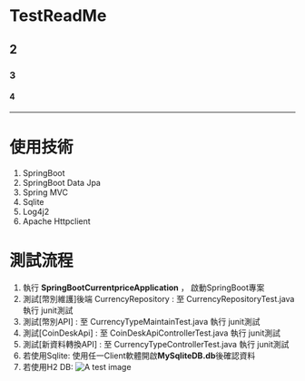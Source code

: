 # TestReadMe

## 2

### 3

#### 4

___

# 使用技術
1. SpringBoot
2. SpringBoot Data Jpa
3. Spring MVC
4. Sqlite
5. Log4j2
6. Apache Httpclient

# 測試流程
1. 執行 **SpringBootCurrentpriceApplication** ， 啟動SpringBoot專案
2. 測試[幣別維護]後端 CurrencyRepository : 至 CurrencyRepositoryTest.java 執行 junit測試
3. 測試[幣別API] : 至 CurrencyTypeMaintainTest.java 執行 junit測試
4. 測試[CoinDeskApi] : 至 CoinDeskApiControllerTest.java 執行 junit測試
5. 測試[新資料轉換API] : 至 CurrencyTypeControllerTest.java 執行 junit測試
6. 若使用Sqlite: 使用任一Client軟體開啟**MySqliteDB.db**後確認資料
7. 若使用H2 DB: ![A test image](https://ibb.co/wgW2zhd)
